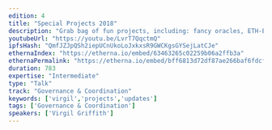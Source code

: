 ```yaml
---
edition: 4
title: "Special Projects 2018"
description: "Grab bag of fun projects, including: fancy oracles, ETH-ETC relations and relays, fancy domains, new swag, new wiki release, islamic finance, opt-in backdoors, ether.cards."
youtubeUrl: "https://youtu.be/LvrT7QqctmQ"
ipfsHash: "QmfJZJpQSh2iepUCnUkoLoJxkxsR9GWCKgsGYSejLatCJe"
ethernaIndex: "https://etherna.io/embed/63463265c02259b06a2ffb3a"
ethernaPermalink: "https://etherna.io/embed/bff6813d72df87ae266baf6fdcfd8db9bc67b5c1c4b6942951554f3ea3526336"
duration: 783
expertise: "Intermediate"
type: "Talk"
track: "Governance & Coordination"
keywords: ['virgil','projects','updates']
tags: ['Governance & Coordination']
speakers: ['Virgil Griffith']
---
```

